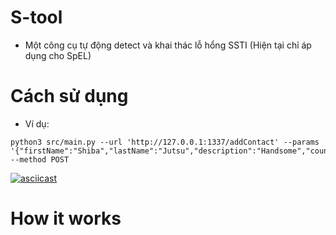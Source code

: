 # S-tool

- Một công cụ tự động detect và khai thác lỗ hổng SSTI (Hiện tại chỉ áp dụng cho SpEL)

# Cách sử dụng

- Ví dụ: 
```
python3 src/main.py --url 'http://127.0.0.1:1337/addContact' --params '{"firstName":"Shiba","lastName":"Jutsu","description":"Handsome","country":"Vietnam"}' --method POST
```
[![asciicast](https://asciinema.org/a/eFVT7G16Rj6TLjwXaT5H5TRSS.svg)](https://asciinema.org/a/eFVT7G16Rj6TLjwXaT5H5TRSS)

# How it works

